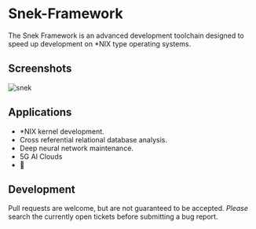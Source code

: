 # Snek-Framework
The Snek Framework is an advanced development toolchain designed to speed up development on *NIX type operating systems.

## Screenshots
![snek](http://imgur.com/iOicbTS.gif)

## Applications
- *NIX kernel development.
- Cross referential relational database analysis.
- Deep neural network maintenance.
- 5G AI Clouds
- 🐍

## Development
Pull requests are welcome, but are not guaranteed to be accepted. *Please* search the currently open tickets before submitting a bug report.
